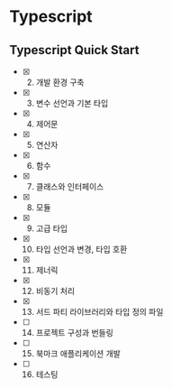 # Typescript

## Typescript Quick Start

- [x] 2. 개발 환경 구축
- [x] 3. 변수 선언과 기본 타입
- [x] 4. 제어문
- [x] 5. 연산자
- [x] 6. 함수
- [x] 7. 클래스와 인터페이스
- [x] 8. 모듈
- [x] 9. 고급 타입
- [x] 10. 타입 선언과 변경, 타입 호환
- [x] 11. 제너릭
- [x] 12. 비동기 처리
- [x] 13. 서드 파티 라이브러리와 타입 정의 파일
- [ ] 14. 프로젝트 구성과 번들링
- [ ] 15. 북마크 애플리케이션 개발
- [ ] 16. 테스팅




